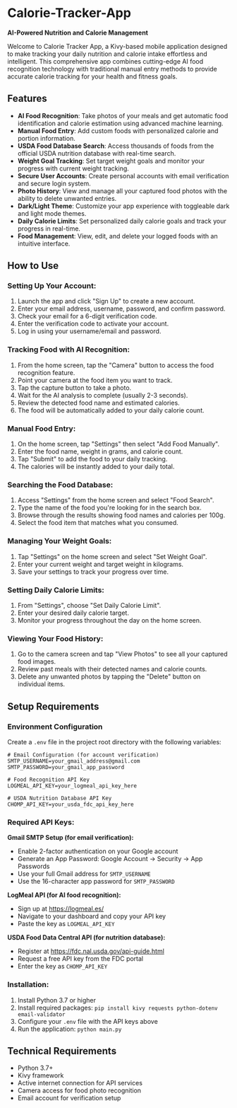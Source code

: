# Calorie-Tracker-App
**AI-Powered Nutrition and Calorie Management**

Welcome to Calorie Tracker App, a Kivy-based mobile application designed to make tracking your daily nutrition and calorie intake effortless and intelligent. This comprehensive app combines cutting-edge AI food recognition technology with traditional manual entry methods to provide accurate calorie tracking for your health and fitness goals.

## Features
- **AI Food Recognition**: Take photos of your meals and get automatic food identification and calorie estimation using advanced machine learning.
- **Manual Food Entry**: Add custom foods with personalized calorie and portion information.
- **USDA Food Database Search**: Access thousands of foods from the official USDA nutrition database with real-time search.
- **Weight Goal Tracking**: Set target weight goals and monitor your progress with current weight tracking.
- **Secure User Accounts**: Create personal accounts with email verification and secure login system.
- **Photo History**: View and manage all your captured food photos with the ability to delete unwanted entries.
- **Dark/Light Theme**: Customize your app experience with toggleable dark and light mode themes.
- **Daily Calorie Limits**: Set personalized daily calorie goals and track your progress in real-time.
- **Food Management**: View, edit, and delete your logged foods with an intuitive interface.

## How to Use

### Setting Up Your Account:
1. Launch the app and click "Sign Up" to create a new account.
2. Enter your email address, username, password, and confirm password.
3. Check your email for a 6-digit verification code.
4. Enter the verification code to activate your account.
5. Log in using your username/email and password.

### Tracking Food with AI Recognition:
1. From the home screen, tap the "Camera" button to access the food recognition feature.
2. Point your camera at the food item you want to track.
3. Tap the capture button to take a photo.
4. Wait for the AI analysis to complete (usually 2-3 seconds).
5. Review the detected food name and estimated calories.
6. The food will be automatically added to your daily calorie count.

### Manual Food Entry:
1. On the home screen, tap "Settings" then select "Add Food Manually".
2. Enter the food name, weight in grams, and calorie count.
3. Tap "Submit" to add the food to your daily tracking.
4. The calories will be instantly added to your daily total.

### Searching the Food Database:
1. Access "Settings" from the home screen and select "Food Search".
2. Type the name of the food you're looking for in the search box.
3. Browse through the results showing food names and calories per 100g.
4. Select the food item that matches what you consumed.

### Managing Your Weight Goals:
1. Tap "Settings" on the home screen and select "Set Weight Goal".
2. Enter your current weight and target weight in kilograms.
3. Save your settings to track your progress over time.

### Setting Daily Calorie Limits:
1. From "Settings", choose "Set Daily Calorie Limit".
2. Enter your desired daily calorie target.
3. Monitor your progress throughout the day on the home screen.

### Viewing Your Food History:
1. Go to the camera screen and tap "View Photos" to see all your captured food images.
2. Review past meals with their detected names and calorie counts.
3. Delete any unwanted photos by tapping the "Delete" button on individual items.

## Setup Requirements

### Environment Configuration
Create a `.env` file in the project root directory with the following variables:

```env
# Email Configuration (for account verification)
SMTP_USERNAME=your_gmail_address@gmail.com
SMTP_PASSWORD=your_gmail_app_password

# Food Recognition API Key
LOGMEAL_API_KEY=your_logmeal_api_key_here

# USDA Nutrition Database API Key
CHOMP_API_KEY=your_usda_fdc_api_key_here
```

### Required API Keys:

**Gmail SMTP Setup (for email verification):**
- Enable 2-factor authentication on your Google account
- Generate an App Password: Google Account → Security → App Passwords
- Use your full Gmail address for `SMTP_USERNAME`
- Use the 16-character app password for `SMTP_PASSWORD`

**LogMeal API (for AI food recognition):**
- Sign up at https://logmeal.es/
- Navigate to your dashboard and copy your API key
- Paste the key as `LOGMEAL_API_KEY`

**USDA Food Data Central API (for nutrition database):**
- Register at https://fdc.nal.usda.gov/api-guide.html
- Request a free API key from the FDC portal
- Enter the key as `CHOMP_API_KEY`

### Installation:
1. Install Python 3.7 or higher
2. Install required packages: `pip install kivy requests python-dotenv email-validator`
3. Configure your `.env` file with the API keys above
4. Run the application: `python main.py`

## Technical Requirements
- Python 3.7+
- Kivy framework
- Active internet connection for API services
- Camera access for food photo recognition
- Email account for verification setup
